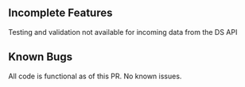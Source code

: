 ## Incomplete Features 

  Testing and validation not available for incoming data from the DS API

## Known Bugs

  All code is functional as of this PR. No known issues.
